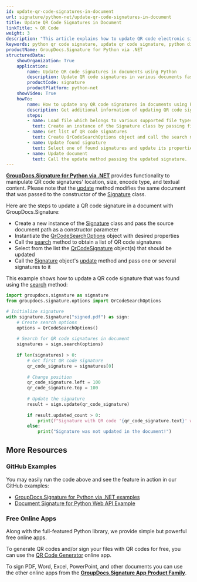 ```yaml
---
id: update-qr-code-signatures-in-document
url: signature/python-net/update-qr-code-signatures-in-document
title: Update QR Code Signatures in Document
linkTitle: ✎ QR Code
weight: 3
description: "This article explains how to update QR code electronic signatures with GroupDocs.Signature for Python via .NET API."
keywords: python qr code signature, update qr code signature, python digital signature
productName: GroupDocs.Signature for Python via .NET
structuredData:
    showOrganization: True
    application:    
        name: Update QR code signatures in documents using Python    
        description: Update QR code signatures in various documents fast and easily with Python language and GroupDocs.Signature for Python via .NET APIs
        productCode: signature
        productPlatform: python-net 
    showVideo: True
    howTo:
        name: How to update any QR code signatures in documents using Python 
        description: Get additional information of updating QR code signatures in documents with Python
        steps:
        - name: Load file which belongs to various supported file types
          text: Create an instance of the Signature class by passing file path or stream as a constructor parameter.
        - name: Get list of QR code signatures
          text: Create QrCodeSearchOptions object and call the search method with it.
        - name: Update found signature
          text: Select one of found signatures and update its properties as needed.
        - name: Update document
          text: Call the update method passing the updated signature.
---
```

[**GroupDocs.Signature for Python via .NET**](https://products.groupdocs.com/signature/python-net) provides functionality to manipulate QR code signatures' location, size, encode type, and textual content.
Please note that the [update](https://reference.groupdocs.com/signature/python-net/groupdocs.signature/signature/update/) method modifies the same document that was passed to the constructor of the [Signature](https://reference.groupdocs.com/signature/python-net/groupdocs.signature/signature) class.

Here are the steps to update a QR code signature in a document with GroupDocs.Signature:

* Create a new instance of the [Signature](https://reference.groupdocs.com/signature/python-net/groupdocs.signature/signature) class and pass the source document path as a constructor parameter
* Instantiate the [QrCodeSearchOptions](https://reference.groupdocs.com/signature/python-net/groupdocs.signature.options/qrcodesearchoptions) object with desired properties
* Call the [search](https://reference.groupdocs.com/signature/python-net/groupdocs.signature/signature/search) method to obtain a list of QR code signatures
* Select from the list the [QrCodeSignature](https://reference.groupdocs.com/signature/python-net/groupdocs.signature.domain/qrcodesignature) object(s) that should be updated
* Call the [Signature](https://reference.groupdocs.com/signature/python-net/groupdocs.signature/signature) object's [update](https://reference.groupdocs.com/signature/python-net/groupdocs.signature/signature/update/) method and pass one or several signatures to it

This example shows how to update a QR code signature that was found using the [search](https://reference.groupdocs.com/signature/python-net/groupdocs.signature/signature/search) method:

```python
import groupdocs.signature as signature
from groupdocs.signature.options import QrCodeSearchOptions

# Initialize signature
with signature.Signature("signed.pdf") as sign:
    # Create search options
    options = QrCodeSearchOptions()
    
    # Search for QR code signatures in document
    signatures = sign.search(options)
    
    if len(signatures) > 0:
        # Get first QR code signature
        qr_code_signature = signatures[0]
        
        # Change position
        qr_code_signature.left = 100
        qr_code_signature.top = 100
        
        # Update the signature
        result = sign.update(qr_code_signature)
        
        if result.updated_count > 0:
            print(f"Signature with QR code '{qr_code_signature.text}' was updated in the document")
        else:
            print("Signature was not updated in the document!")
```


## More Resources

### GitHub Examples

You may easily run the code above and see the feature in action in our GitHub examples:

* [GroupDocs.Signature for Python via .NET examples](https://github.com/groupdocs-signature/GroupDocs.Signature-for-Python-via-.NET)
* [Document Signature for Python Web API Example](https://github.com/groupdocs-signature/GroupDocs.Signature-for-Python-via-.NET-Web-API)

### Free Online Apps

Along with the full-featured Python library, we provide simple but powerful free online apps.

To generate QR codes and/or sign your files with QR codes for free, you can use the [QR Code Generator](https://products.groupdocs.app/signature/generate/qrcode) online app.

To sign PDF, Word, Excel, PowerPoint, and other documents you can use the other online apps from the **[GroupDocs.Signature App Product Family](https://products.groupdocs.app/signature/family)**.